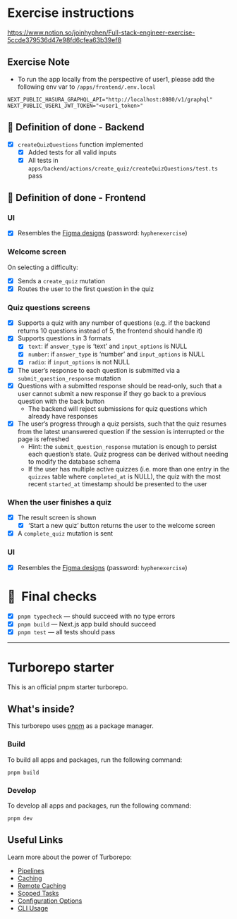 # Exercise instructions

https://www.notion.so/joinhyphen/Full-stack-engineer-exercise-5ccde379536d47e98fd6cfea63b39ef8

## Exercise Note 

- To run the app locally from the perspective of user1, please add the following env var to `/apps/frontend/.env.local`
```
NEXT_PUBLIC_HASURA_GRAPHQL_API="http://localhost:8080/v1/graphql"
NEXT_PUBLIC_USER1_JWT_TOKEN="<user1_token>"
```

## 🏁 Definition of done - Backend

- [x]  `createQuizQuestions` function implemented
    - [x]  Added tests for all valid inputs
    - [x]  All tests in `apps/backend/actions/create_quiz/createQuizQuestions/test.ts` pass
    
## 🏁 Definition of done - Frontend

### **UI**

- [x]  Resembles the [Figma designs](https://www.figma.com/file/01u1PJtOwHZgfMJk5jtNUd/Full-stack-engineer-exercise) (password: `hyphenexercise`)

### **Welcome screen**

On selecting a difficulty:

- [x]  Sends a `create_quiz` mutation
- [x]  Routes the user to the first question in the quiz

### **Quiz questions screens**

- [x]  Supports a quiz with any number of questions (e.g. if the backend returns 10 questions instead of 5, the frontend should handle it)
- [x]  Supports questions in 3 formats
    - [x]  `text`: if `answer_type` is ‘text’ and `input_options` is NULL
    - [x]  `number`: if `answer_type` is ‘number’ and `input_options` is NULL
    - [x]  `radio`: if `input_options` is not NULL
- [x]  The user’s response to each question is submitted via a `submit_question_response` mutation
- [x]  Questions with a submitted response should be read-only, such that a user cannot submit a new response if they go back to a previous question with the back button
    - The backend will reject submissions for quiz questions which already have responses
- [x]  The user’s progress through a quiz persists, such that the quiz resumes from the latest unanswered question if the session is interrupted or the page is refreshed
    - Hint: the `submit_question_response` mutation is enough to persist each question’s state. Quiz progress can be derived without needing to modify the database schema
    - If the user has multiple active quizzes (i.e. more than one entry in the `quizzes` table where `completed_at` is NULL), the quiz with the most recent `started_at` timestamp should be presented to the user

### **When the user finishes a quiz**

- [x]  The result screen is shown
    - [x]  ‘Start a new quiz’ button returns the user to the welcome screen
- [x]  A `complete_quiz` mutation is sent

### **UI**

- [x]  Resembles the [Figma designs](https://www.figma.com/file/01u1PJtOwHZgfMJk5jtNUd/Full-stack-engineer-exercise) (password: `hyphenexercise`)

# 🏁  Final checks

- [x]  `pnpm typecheck` — should succeed with no type errors
- [x]  `pnpm build` — Next.js app build should succeed
- [x]  `pnpm test` — all tests should pass

---

# Turborepo starter

This is an official pnpm starter turborepo.

## What's inside?

This turborepo uses [pnpm](https://pnpm.io) as a package manager.

### Build

To build all apps and packages, run the following command:

```
pnpm build
```

### Develop

To develop all apps and packages, run the following command:

```
pnpm dev
```

## Useful Links

Learn more about the power of Turborepo:

- [Pipelines](https://turborepo.org/docs/core-concepts/pipelines)
- [Caching](https://turborepo.org/docs/core-concepts/caching)
- [Remote Caching](https://turborepo.org/docs/core-concepts/remote-caching)
- [Scoped Tasks](https://turborepo.org/docs/core-concepts/scopes)
- [Configuration Options](https://turborepo.org/docs/reference/configuration)
- [CLI Usage](https://turborepo.org/docs/reference/command-line-reference)
